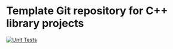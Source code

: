 # Template Git repository for C++ library projects

[![Unit Tests](https://github.com/Serdok/template-cpp-library/actions/workflows/automated-unit-testing.yaml/badge.svg?branch=main)](https://github.com/Serdok/template-cpp-library/actions/workflows/automated-unit-testing.yaml)
